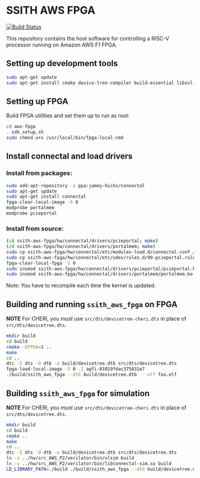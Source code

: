 # SSITH AWS FPGA

[![Build Status](https://travis-ci.org/acceleratedtech/ssith-aws-fpga.svg?branch=master)](https://travis-ci.org/acceleratedtech/ssith-aws-fpga)

This repository contains the host software for controlling a RISC-V processor running on Amazon AWS F1 FPGA.

## Setting up development tools

```bash
sudo apt-get update
sudo apt-get install cmake device-tree-compiler build-essential libssl-dev libcurl4-openssl-dev libsdl-dev libelf-dev
```

## Setting up FPGA

Build FPGA utilities and set them up to run as root:

```bash
cd aws-fpga
. sdk_setup.sh
sudo chmod u+s /usr/local/bin/fpga-local-cmd
```

## Install connectal and load drivers

### Install from packages:

```bash
sudo add-apt-repository -y ppa:jamey-hicks/connectal
sudo apt-get update
sudo apt-get install connectal
fpga-clear-local-image -S 0
modprobe portalmem
modprobe pcieportal
```

### Install from source:

```bash
(cd ssith-aws-fpga/hw/connectal/drivers/pcieportal; make)
(cd ssith-aws-fpga/hw/connectal/drivers/portalmem; make)
sudo cp ssith-aws-fpga/hw/connectal/etc/modules-load.d/connectal.conf /etc/modules-load.d
sudo cp ssith-aws-fpga/hw/connectal/etc/udev/rules.d/99-pcieportal.rules /etc/udev/rules.d/99-pcieportal.rules
fpga-clear-local-fpga -S 0
sudo insmod ssith-aws-fpga/hw/connectal/drivers/pcieportal/pcieportal.ko
sudo insmod ssith-aws-fpga/hw/connectal/drivers/portalmem/portalmem.ko
```

Note: You have to recompile each time the kernel is updated.

## Building and running `ssith_aws_fpga` on FPGA

**NOTE** For CHERI, you *must* use `src/dts/devicetree-cheri.dts` in place of `src/dts/devicetree.dts`.

```bash
mkdir build
cd build
cmake -DFPGA=1 ..
make
cd ..
dtc -I dts -O dtb -o build/devicetree.dtb src/dts/devicetree.dts
fpga-load-local-image -S 0 -I agfi-01019fdac375031e7
./build/ssith_aws_fpga --dtb build/devicetree.dtb  --elf foo.elf
```

## Building `ssith_aws_fpga` for simulation

**NOTE** For CHERI, you *must* use `src/dts/devicetree-cheri.dts` in place of `src/dts/devicetree.dts`.

```bash
mkdir build
cd build
cmake ..
make
cd ..
dtc -I dts -O dtb -o build/devicetree.dtb src/dts/devicetree.dts
ln -s ../hw/src_AWS_P2/verilator/bin/vlsim build
ln -s ../hw/src_AWS_P2/verilator/bin/libconnectal-sim.so build
LD_LIBRARY_PATH=./build ./build/ssith_aws_fpga --dtb build/devicetree.dtb  --elf foo.elf
```
